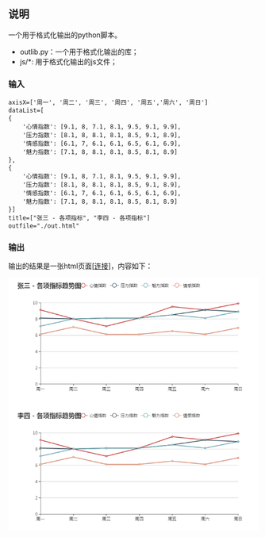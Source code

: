 ## 说明

一个用于格式化输出的python脚本。

- outlib.py：一个用于格式化输出的库；
- js/*: 用于格式化输出的js文件；


### 输入

```
axisX=['周一', '周二', '周三', '周四', '周五','周六', '周日']
dataList=[
{
    '心情指数': [9.1, 8, 7.1, 8.1, 9.5, 9.1, 9.9],
    '压力指数': [8.1, 8, 8.1, 8.1, 8.5, 9.1, 8.9],
    '情感指数': [6.1, 7, 6.1, 6.1, 6.5, 6.1, 6.9],
    '魅力指数': [7.1, 8, 8.1, 8.1, 8.5, 8.1, 8.9]
},
{
    '心情指数': [9.1, 8, 7.1, 8.1, 9.5, 9.1, 9.9],
    '压力指数': [8.1, 8, 8.1, 8.1, 8.5, 9.1, 8.9],
    '情感指数': [6.1, 7, 6.1, 6.1, 6.5, 6.1, 6.9],
    '魅力指数': [7.1, 8, 8.1, 8.1, 8.5, 8.1, 8.9]
}]
title=["张三 - 各项指标", "李四 - 各项指标"]
outfile="./out.html"
```




### 输出

输出的结果是一张html页面[[连接]](http://www.csuldw.com/WorkUtils/show/data_visulization.html)，内容如下：


![](./data_visulization.png)




